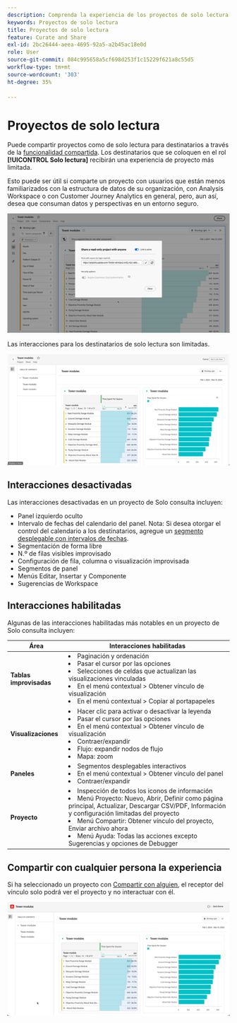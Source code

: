 ```yaml
---
description: Comprenda la experiencia de los proyectos de solo lectura en Analysis Workspace.
keywords: Proyectos de solo lectura
title: Proyectos de solo lectura
feature: Curate and Share
exl-id: 2bc26444-aeea-4695-92a5-a2b45ac18e0d
role: User
source-git-commit: 084c995658a5cf698d253f1c15229f621a8c55d5
workflow-type: tm+mt
source-wordcount: '303'
ht-degree: 35%

---
```


# Proyectos de solo lectura

Puede compartir proyectos como de solo lectura para destinatarios a través de la [funcionalidad compartida](/help/analysis-workspace/curate-share/share-projects.md). Los destinatarios que se coloquen en el rol **[!UICONTROL Solo lectura]** recibirán una experiencia de proyecto más limitada.

Esto puede ser útil si comparte un proyecto con usuarios que están menos familiarizados con la estructura de datos de su organización, con Analysis Workspace o con Customer Journey Analytics en general, pero, aun así, desea que consuman datos y perspectivas en un entorno seguro.

![Compartir como de solo lectura](assets/read-only-project-sender.png)

Las interacciones para los destinatarios de solo lectura son limitadas.

![Compartir como de solo lectura recibido](assets/read-only-project-receiver.png)

## Interacciones desactivadas

Las interacciones desactivadas en un proyecto de Solo consulta incluyen:

* Panel izquierdo oculto
* Intervalo de fechas del calendario del panel. Nota: Si desea otorgar el control del calendario a los destinatarios, agregue un [segmento desplegable con intervalos de fechas](https://experienceleague.adobe.com/docs/analytics-learn/tutorials/analysis-workspace/using-panels/using-drop-down-filters.html?lang=es).
* Segmentación de forma libre
* N.º de filas visibles improvisado
* Configuración de fila, columna o visualización improvisada
* Segmentos de panel
* Menús Editar, Insertar y Componente
* Sugerencias de Workspace

## Interacciones habilitadas

Algunas de las interacciones habilitadas más notables en un proyecto de Solo consulta incluyen:

| Área | Interacciones habilitadas |
| --- | --- |
| **Tablas improvisadas** | <li>Paginación y ordenación</li><li>Pasar el cursor por las opciones</li><li>Selecciones de celdas que actualizan las visualizaciones vinculadas</li><li>En el menú contextual > Obtener vínculo de visualización</li><li>En el menú contextual > Copiar al portapapeles</li> |
| **Visualizaciones** | <li>Hacer clic para activar o desactivar la leyenda</li><li>Pasar el cursor por las opciones</li><li>En el menú contextual > Obtener vínculo de visualización</li><li>Contraer/expandir</li><li>Flujo: expandir nodos de flujo</li><li>Mapa: zoom</li></ul> |
| **Paneles** | <li>Segmentos desplegables interactivos</li><li>En el menú contextual > Obtener vínculo del panel</li><li>Contraer/expandir</li> |
| **Proyecto** | <li>Inspección de todos los iconos de información</li><li>Menú Proyecto: Nuevo, Abrir, Definir como página principal, Actualizar, Descargar CSV/PDF, Información y configuración limitadas del proyecto</li><li>Menú Compartir: Obtener vínculo del proyecto, Enviar archivo ahora</li><li>Menú Ayuda: Todas las acciones excepto Sugerencias y opciones de Debugger</li> |


## Compartir con cualquier persona la experiencia

Si ha seleccionado un proyecto con [Compartir con alguien](share-projects.md#share-a-project-with-anyone-no-login-required), el receptor del vínculo solo podrá ver el proyecto y no interactuar con él.

![Compartir con cualquier persona](assets/share-with-anyone-receiver.png)
